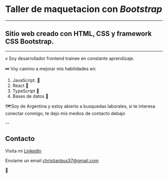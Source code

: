 # Taller de maquetacion con _Bootstrap_
---
## Sitio web creado con HTML, CSS y framework CSS Bootstrap.

---

✊ Soy desarrollador frontend trainee en constante aprendizaje.

⏭️ Voy camino a mejorar mis habilidades en:
1. JavaScript. 👷
2. React 👷
3. TypeScript 👷
4. Bases de datos 👷

🗺️Soy de Argentina y estoy abierto a busquedas laborales, si te interesa conectar conmigo, te dejo mis medios de contacto debajo

--

## Contacto
Visita mi [LinkedIn](https://www.linkedin.com/in/christiansbustos/)

Enviame un email <christianbus37@gmail.com>

👋



